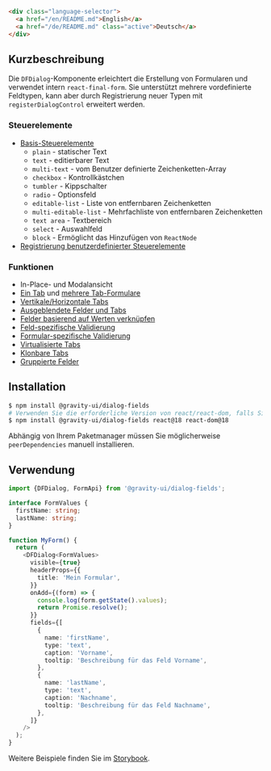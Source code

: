 ```html
<div class="language-selector">
  <a href="/en/README.md">English</a>
  <a href="/de/README.md" class="active">Deutsch</a>
</div>
```

## Kurzbeschreibung

Die `DFDialog`-Komponente erleichtert die Erstellung von Formularen und verwendet intern `react-final-form`.
Sie unterstützt mehrere vordefinierte Feldtypen, kann aber durch Registrierung neuer Typen mit `registerDialogControl` erweitert werden.

### Steuerelemente

- [Basis-Steuerelemente](https://preview.yandexcloud.dev/dialog-fields/?path=/story/demo-00-base-controls)
  - `plain` - statischer Text
  - `text` - editierbarer Text
  - `multi-text` - vom Benutzer definierte Zeichenketten-Array
  - `checkbox` - Kontrollkästchen
  - `tumbler` - Kippschalter
  - `radio` - Optionsfeld
  - `editable-list` - Liste von entfernbaren Zeichenketten
  - `multi-editable-list` - Mehrfachliste von entfernbaren Zeichenketten
  - `text area` - Textbereich
  - `select` - Auswahlfeld
  - `block` - Ermöglicht das Hinzufügen von `ReactNode`
- [Registrierung benutzerdefinierter Steuerelemente](https://preview.yandexcloud.dev/dialog-fields/?path=/story/tutorials-custom-control-registration)

### Funktionen

- In-Place- und Modalansicht
- [Ein Tab](https://preview.yandexcloud.dev/dialog-fields/?path=/story/demo-01-one-tab) und [mehrere Tab-Formulare](https://preview.yandexcloud.dev/dialog-fields/?path=/story/demo-02-several-tab--horizontal-tabs)
- [Vertikale/Horizontale Tabs](https://preview.yandexcloud.dev/dialog-fields/?path=/story/demo-02-several-tab)
- [Ausgeblendete Felder und Tabs](https://preview.yandexcloud.dev/dialog-fields/?path=/story/demo-04-visibility-condition)
- [Felder basierend auf Werten verknüpfen](https://preview.yandexcloud.dev/dialog-fields/?path=/story/demo-05-extras-and-linked-fields)
- [Feld-spezifische Validierung](https://preview.yandexcloud.dev/dialog-fields/?path=/story/demo-06-field-validators)
- [Formular-spezifische Validierung](https://preview.yandexcloud.dev/dialog-fields/?path=/story/demo-07-form-validation)
- [Virtualisierte Tabs](https://preview.yandexcloud.dev/dialog-fields/?path=/story/demo-08-virtualized-tabs)
- [Klonbare Tabs](https://preview.yandexcloud.dev/dialog-fields/?path=/story/demo-08-cloneable-tabs-)
- [Gruppierte Felder](https://preview.yandexcloud.dev/dialog-fields/?path=/story/demo-03-sections)

## Installation

```bash
$ npm install @gravity-ui/dialog-fields
# Verwenden Sie die erforderliche Version von react/react-dom, falls Sie diese noch nicht installiert haben
$ npm install @gravity-ui/dialog-fields react@18 react-dom@18
```

Abhängig von Ihrem Paketmanager müssen Sie möglicherweise `peerDependencies` manuell installieren.

## Verwendung

```ts
import {DFDialog, FormApi} from '@gravity-ui/dialog-fields';

interface FormValues {
  firstName: string;
  lastName: string;
}

function MyForm() {
  return (
    <DFDialog<FormValues>
      visible={true}
      headerProps={{
        title: 'Mein Formular',
      }}
      onAdd={(form) => {
        console.log(form.getState().values);
        return Promise.resolve();
      }}
      fields={[
        {
          name: 'firstName',
          type: 'text',
          caption: 'Vorname',
          tooltip: 'Beschreibung für das Feld Vorname',
        },
        {
          name: 'lastName',
          type: 'text',
          caption: 'Nachname',
          tooltip: 'Beschreibung für das Feld Nachname',
        },
      ]}
    />
  );
}
```

Weitere Beispiele finden Sie im [Storybook](https://preview.yandexcloud.dev/dialog-fields).